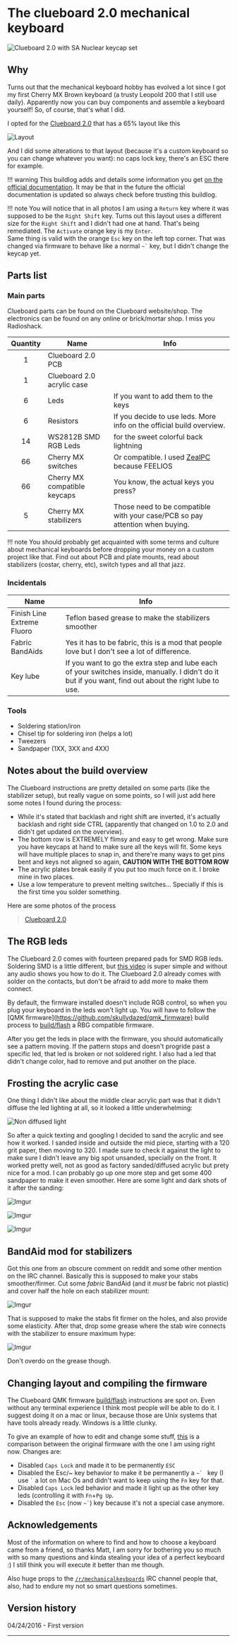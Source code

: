 # The clueboard 2.0 mechanical keyboard

<div class="shariff" data-lang="en" data-services="[&quot;facebook&quot;,&quot;twitter&quot;,&quot;reddit&quot;]" data-theme="white"></div>

![Clueboard 2.0 with SA Nuclear keycap set](http://i.imgur.com/sIZ4Cx2.jpg)

## Why

Turns out that the mechanical keyboard hobby has evolved a lot since I got my first Cherry MX Brown keyboard (a trusty Leopold 200 that I still use daily). Apparently now you can buy components and assemble a keyboard yourself! So, of course, that's what I did.

I opted for the [Clueboard 2.0](http://clueboard.co/) that has a 65% layout like this

![Layout](http://i.imgur.com/cxIzAAO.png)

And I did some alterations to that layout (because it's a custom keyboard so you can change whatever you want): no caps lock key, there's an ESC there for example.

!!! warning
    This buildlog adds and details some information you get [on the official documentation](http://clueboard.co/build-overview/). It may be that in the future the official documentation is updated so always check before trusting this buildlog.

!!! note
    You will notice that in all photos I am using a `Return` key where it was supposed to be the `Right Shift` key. Turns out this layout uses a different size for the `Right Shift` and I didn't had one at hand. That's being remediated. The `Activate` orange key is my `Enter`.  
    Same thing is valid with the orange `Esc` key on the left top corner. That was changed via firmware to behave like a normal `` ~` `` key, but I didn't change the keycap yet.

## Parts list

### Main parts

Clueboard parts can be found on the Clueboard website/shop. The electronics can be found on any online or brick/mortar shop. I miss you Radioshack.

Quantity|Name|Info
:-------:|----|----
1 | Clueboard 2.0 PCB | 
1 | Clueboard 2.0 acrylic case |
6 | Leds | If you want to add them to the keys
6 | Resistors | If you decide to use leds. More info on the official build overview.
14 | WS2812B SMD RGB Leds | for the sweet colorful back lightning
66 | Cherry MX switches | Or compatible. I used [ZealPC](http://www.zealpc.net) because FEELIOS
66 | Cherry MX compatible keycaps | You know, the actual keys you press? 
5 | Cherry MX stabilizers | Those need to be compatible with your case/PCB so pay attention when buying.

!!! note
    You should probably get acquainted with some terms and culture about mechanical keyboards before dropping your money on a custom project like that. Find out about PCB and plate mounts, read about stabilizers (costar, cherry, etc), switch types and all that jazz.
   
   
### Incidentals

Name|Info
----|----
Finish Line Extreme Fluoro | Teflon based grease to make the stabilizers smoother
Fabric BandAids | Yes it has to be fabric, this is a mod that people love but I don't see a lot of difference.
Key lube | If you want to go the extra step and lube each of your switches inside, manually. I didn't do it but if you want, find out about the right lube to use.

### Tools

* Soldering station/iron
* Chisel tip for soldering iron (helps a lot)
* Tweezers 
* Sandpaper (1XX, 3XX and 4XX)

## Notes about the build overview

The Clueboard instructions are pretty detailed on some parts (like the stabilizer setup), but really vague on some points, so I will just add here some notes I found during the process:

* While it's stated that backlash and right shift are inverted, it's actually backlash and right side CTRL (apparently that changed on 1.0 to 2.0 and didn't get updated on the overview).
* The bottom row is EXTREMELY flimsy and easy to get wrong. Make sure you have keycaps at hand to make sure all the keys will fit. Some keys will have multiple places to snap in, and there're many ways to get pins bent and keys not aligned so again, **CAUTION WITH THE BOTTOM ROW**
* The acrylic plates break easily if you put too much force on it. I broke mine in two places.
* Use a low temperature to prevent melting switches... Specially if this is the first time you solder something.

Here are some photos of the process

<blockquote class="imgur-embed-pub" lang="en" data-id="a/VHXwJ"><a href="//imgur.com/a/VHXwJ">Clueboard 2.0</a></blockquote><script async src="//s.imgur.com/min/embed.js" charset="utf-8"></script>

## The RGB leds

The Clueboard 2.0 comes with fourteen prepared pads for SMD RGB leds. Soldering SMD is a little different, but [this video](https://www.youtube.com/watch?v=vH9eiGzn6vk) is super simple and without any audio shows you how to do it. The Clueboard 2.0 already comes with solder on the contacts, but don't be afraid to add more to make them connect.

By default, the firmware installed doesn't include RGB control, so when you plug your keyboard in the leds won't light up. You will have to follow the [QMK firmware](https://github.com/skullydazed/qmk_firmware} build process to [build/flash](https://github.com/skullydazed/qmk_firmware/blob/master/BUILD_GUIDE.md) a RBG compatible firmware. 

After you get the leds in place with the firmware, you should automatically see a pattern moving. If the pattern stops and doesn't progride past a specific led, that led is broken or not soldered right. I also had a led that didn't change color, had to remove and put another on the place.

## Frosting the acrylic case

One thing I didn't like about the middle clear acrylic part was that it didn't diffuse the led lighting at all, so it looked a little underwhelming:

![Non diffused light](http://i.imgur.com/lhozARd.png)

So after a quick texting and googling I decided to sand the acrylic and see how it worked. I sanded inside and outside the mid piece, starting with a 120 grit paper, then moving to 320. I made sure to check it against the light to make sure I didn't leave any big spot unsanded, specially on the front. It worked pretty well, not as good as factory sanded/diffused acrylic but prety nice for a mod. I can probably go up one more step and get some 400 sandpaper to make it even smoother. Here are some light and dark shots of it after the sanding:

![Imgur](http://i.imgur.com/oI9RPCT.png)

![Imgur](http://i.imgur.com/eKZwEyK.png)

![Imgur](http://i.imgur.com/JlULA59.png?1)

## BandAid mod for stabilizers

Got this one from an obscure comment on reddit and some other mention on the IRC channel. Basically this is supposed to make your stabs smoother/firmer. Cut some _fabric_ BandAid (and it *must* be fabric not plastic) and cover half the hole on each stabilizer mount:

![Imgur](http://i.imgur.com/fHidJYF.jpg)

That is supposed to make the stabs fit firmer on the holes, and also provide some elasticity. After that, drop some grease where the stab wire connects with the stabilizer to ensure maximum hype:

![Imgur](http://i.imgur.com/taqcz0p.jpg)

Don't overdo on the grease though. 

## Changing layout and compiling the firmware

The Clueboard QMK firmware [build/flash](https://github.com/skullydazed/qmk_firmware/blob/master/BUILD_GUIDE.md) instructions are spot on. Even without any terminal experience I think most people will be able to do it. I suggest doing it on a mac or linux, because those are Unix systems that have tools already ready. Windows is a little clunky.

To give an example of how to edit and change some stuff, [this](https://github.com/skullydazed/qmk_firmware/compare/master...coredump:coredump?expand=1) is a comparison between the original firmware with the one I am using right now. Changes are:

* Disabled `Caps Lock` and made it to be permanently `ESC`
* Disabled the Esc/~ key behavior to make it be permanently a ``~` `` key (I use `` ` `` a lot on Mac Os and didn't want to keep using the `Fn` key for that.
* Disabled `Caps Lock` led behavior and made it light up as the other key leds (controlling it with `Fn`+`Pg Up`. 
* Disabled the `Esc` (now `` ~` ``) key because it's not a special case anymore.

## Acknowledgements 

Most of the information on where to find and how to choose a keyboard came from a friend, so thanks Matt, I am sorry for bothering you so much with so many questions and kinda stealing your idea of a perfect keyboard :) I still think you will execute it better than me though.

Also huge props to the [`/r/mechanicalkeyboards`](https://www.reddit.com/r/mechanicalkeyboards) IRC channel people that, also, had to endure my not so smart questions sometimes.

## Version history

04/24/2016 - First version

___

<div class="shariff" data-lang="en" data-services="[&quot;facebook&quot;,&quot;twitter&quot;,&quot;reddit&quot;]" data-theme="white"></div>